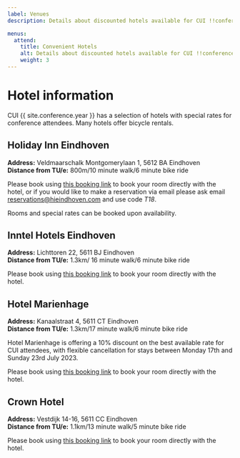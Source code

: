 ```yaml
---
label: Venues
description: Details about discounted hotels available for CUI !!conference.year!!.

menus:
  attend:
    title: Convenient Hotels
    alt: Details about discounted hotels available for CUI !!conference.year!! conference.
    weight: 3
---
```


# Hotel information

CUI {{ site.conference.year }} has a selection of hotels with special rates for conference attendees. Many hotels offer bicycle rentals. 

## Holiday Inn Eindhoven 
**Address:** Veldmaarschalk Montgomerylaan 1, 5612 BA Eindhoven<br>
**Distance from TU/e:** 800m/10 minute walk/6 minute bike ride 

Please book using [this booking link](https://www.holidayinn.com/redirect?path=hd&brandCode=HI&localeCode=en&regionCode=1&hotelCode=EINNL&_PMID=99801505&GPC=T18&cn=no&viewfullsite=true&data=05%7C01%7C%7C27d6747014f04e79f55108db1a4b1141%7Ccc7df24760ce4a0f9d75704cf60efc64%7C1%7C1%7C638132681956302201%7CUnknown%7CTWFpbGZsb3d8eyJWIjoiMC4wLjAwMDAiLCJQIjoiV2luMzIiLCJBTiI6Ik1haWwiLCJXVCI6Mn0=%7C1000%7C%7C%7C&sdata=1b6mw6U89TTq/70Wfd6CB+k/Gns5386GWmrfI4AIfJQ= "Book a room at Holiday Inn Eindhoven") to book your room directly with the hotel, or if you would like to make a reservation via email please ask email
[reservations@hieindhoven.com](mailto:reservations@hieindhoven.com) and use code *T18*. 

Rooms and special rates can be booked upon availability.
 
## Inntel Hotels Eindhoven
**Address:** Lichttoren 22, 5611 BJ Eindhoven<br>
**Distance from TU/e:** 1.3km/ 16 minute walk/6 minute bike ride

Please book using [this booking link](https://reservations.inntelhotels.nl/?Hotel=61023&Chain=10315&arrive=2023-07-19&adult=1&child=0&group=TECH190723 "Book a room at Inntel Hotels Eindhoven")  to book your room directly with the hotel.

## Hotel Marienhage
**Address:** Kanaalstraat 4, 5611 CT Eindhoven<br>
**Distance from TU/e:** 1.3km/17 minute walk/6 minute bike ride

Hotel Marienhage is offering a 10% discount on the best available rate for CUI attendees, with flexible cancellation for stays between Monday 17th and Sunday 23rd July 2023.

Please book using [this booking link](https://book.marienhage.com/nl?stay_detail%5Brateplan_id%5D=CUI2023 "Book a room at Hotel Marienhage") to book your room directly with the hotel.

## Crown Hotel
**Address:** Vestdijk 14-16, 5611 CC Eindhoven<br>
**Distance from TU/e:** 1.1km/13 minute walk/5 minute bike ride

Please book using [this booking link](https://be.synxis.com/?Hotel=51171&Chain=12113&arrive=2023-07-18&depart=2023-07-22&adult=1&child=0&promo=NEGTUEG "Book a room at Crown Hotel") to book your room directly with the hotel.


	